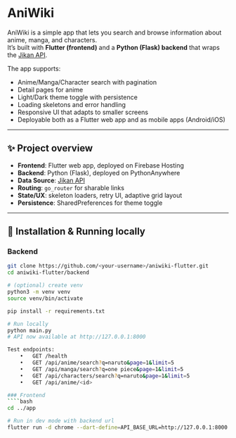 # AniWiki

AniWiki is a simple app that lets you search and browse information about anime, manga, and characters.  
It’s built with **Flutter (frontend)** and a **Python (Flask) backend** that wraps the [Jikan API](https://docs.api.jikan.moe/).

The app supports:

- Anime/Manga/Character search with pagination
- Detail pages for anime
- Light/Dark theme toggle with persistence
- Loading skeletons and error handling
- Responsive UI that adapts to smaller screens
- Deployable both as a Flutter web app and as mobile apps (Android/iOS)

---

## ✨ Project overview

- **Frontend**: Flutter web app, deployed on Firebase Hosting
- **Backend**: Python (Flask), deployed on PythonAnywhere
- **Data Source**: [Jikan API](https://docs.api.jikan.moe/)
- **Routing**: `go_router` for sharable links
- **State/UX**: skeleton loaders, retry UI, adaptive grid layout
- **Persistence**: SharedPreferences for theme toggle

---

## 🚀 Installation & Running locally

### Backend

`````bash
git clone https://github.com/<your-username>/aniwiki-flutter.git
cd aniwiki-flutter/backend

# (optional) create venv
python3 -m venv venv
source venv/bin/activate

pip install -r requirements.txt

# Run locally
python main.py
# API now available at http://127.0.0.1:8000

Test endpoints:
	•	GET /health
	•	GET /api/anime/search?q=naruto&page=1&limit=5
	•	GET /api/manga/search?q=one piece&page=1&limit=5
	•	GET /api/characters/search?q=naruto&page=1&limit=5
	•	GET /api/anime/<id>

### Frontend
````bash
cd ../app

# Run in dev mode with backend url
flutter run -d chrome --dart-define=API_BASE_URL=http://127.0.0.1:8000
`````
